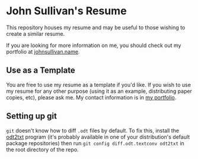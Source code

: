 # John Sullivan's Resume

This repository houses my resume and may be useful to those wishing to create a similar resume.

If you are looking for more information on me, you should check out my portfolio at [johnsullivan.name](http://johnsullivan.name).

## Use as a Template

You are free to use my resume as a template if you'd like. If you wish to use my resume for any other purpose (using it as an example, distributing paper copies, etc), please ask me. My contact information is in [my portfolio](http://johnsullivan.name).

## Setting up git

`git` doesn't know how to diff `.odt` files by default. To fix this, install the [odt2txt](http://stosberg.net/odt2txt/) program (it's probably available in one of your distribution's default package repositories) then run `git config diff.odt.textconv odt2txt` in the root directory of the repo.
